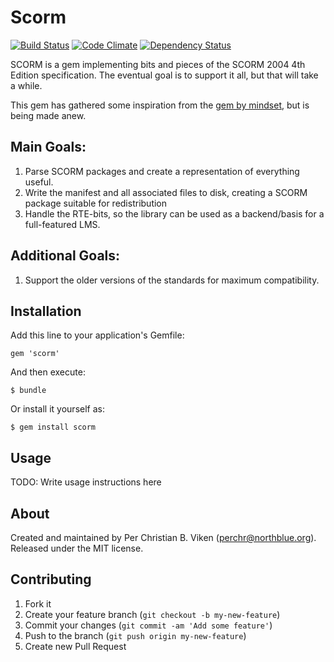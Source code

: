 # Scorm

[![Build Status](https://travis-ci.org/PerfectlyNormal/scorm.png?branch=master)](https://travis-ci.org/PerfectlyNormal/scorm) [![Code Climate](https://codeclimate.com/github/PerfectlyNormal/scorm.png)](https://codeclimate.com/github/PerfectlyNormal/scorm) [![Dependency Status](https://gemnasium.com/PerfectlyNormal/scorm.png)](https://gemnasium.com/PerfectlyNormal/scorm)

SCORM is a gem implementing bits and pieces of the SCORM 2004 4th Edition
specification. The eventual goal is to support it all, but that will take a
while.

This gem has gathered some inspiration from the [gem by
mindset](https://github.com/mindset/scorm), but is being made anew.

## Main Goals:

1. Parse SCORM packages and create a representation of everything useful.
2. Write the manifest and all associated files to disk, creating a SCORM package
   suitable for redistribution
3. Handle the RTE-bits, so the library can be used as a backend/basis for a
   full-featured LMS.

## Additional Goals:

1. Support the older versions of the standards for maximum compatibility.

## Installation

Add this line to your application's Gemfile:

    gem 'scorm'

And then execute:

    $ bundle

Or install it yourself as:

    $ gem install scorm

## Usage

TODO: Write usage instructions here

## About

Created and maintained by Per Christian B. Viken (perchr@northblue.org).
Released under the MIT license.

## Contributing

1. Fork it
2. Create your feature branch (`git checkout -b my-new-feature`)
3. Commit your changes (`git commit -am 'Add some feature'`)
4. Push to the branch (`git push origin my-new-feature`)
5. Create new Pull Request
